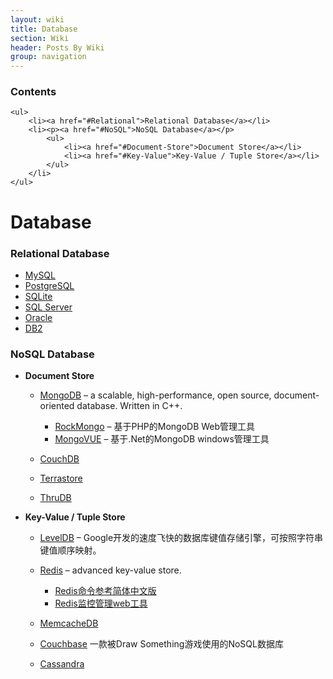 ```yaml
---
layout: wiki
title: Database
section: Wiki
header: Posts By Wiki
group: navigation
---
```


<div id="charpter">
	<h3>Contents</h3>
	
	<ul>
		<li><a href="#Relational">Relational Database</a></li>
		<li><p><a href="#NoSQL">NoSQL Database</a></p>
			<ul>
				<li><a href="#Document-Store">Document Store</a></li>
				<li><a href="#Key-Value">Key-Value / Tuple Store</a></li>
			</ul>
		</li>
	</ul>
</div>

Database
========

### <div id="Relational"></div>Relational Database

-   [MySQL](http://www.mysql.com/)
-   [PostgreSQL](http://www.postgresql.org/)
-   [SQLite](http://sqlite.org/)
-   [SQL Server](http://www.microsoft.com/sqlserver/)
-   [Oracle](http://www.oracle.com)
-   [DB2](http://www-01.ibm.com/software/data/db2/)

### <div id="NoSQL"></div>NoSQL Database

-   **<div id="Document-Store"></div>Document Store**
    -   [MongoDB](http://www.mongodb.org/) – a scalable,
        high-performance, open source, document-oriented database.
        Written in C++.
        -   [RockMongo](http://code.google.com/p/rock-php/) –
            基于PHP的MongoDB Web管理工具
        -   [MongoVUE](http://www.mongovue.com/) – 基于.Net的MongoDB
            windows管理工具

    -   [CouchDB](http://couchdb.apache.org/)
    -   [Terrastore](http://code.google.com/p/terrastore/)
    -   [ThruDB](http://code.google.com/p/thrudb/)

-   **<div id="Key-Value"></div>Key-Value / Tuple Store**
    -   [LevelDB](http://code.google.com/p/leveldb/) –
        Google开发的速度飞快的数据库键值存储引擎，可按照字符串键值顺序映射。
    -   [Redis](http://redis.io/) – advanced key-value store.
        -   [Redis命令参考简体中文版](http://redis.readthedocs.org/en/2.4/index.html)
        -   [Redis监控管理web工具](https://github.com/steelThread/redmon)

    -   [MemcacheDB](http://memcachedb.org/)
    -   [Couchbase](http://www.couchbase.org/) 一款被Draw
        Something游戏使用的NoSQL数据库
    -   [Cassandra](http://cassandra.apache.org/)


